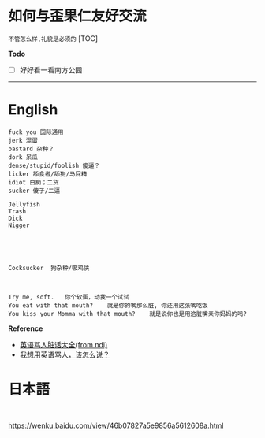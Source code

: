 # 如何与歪果仁友好交流
`不管怎么样,礼貌是必须的`
[TOC]


**Todo**
- [ ] 好好看一看南方公园

---

# English
```
fuck you 国际通用
jerk 混蛋
bastard 杂种？
dork 呆瓜
dense/stupid/foolish 傻逼？
licker 舔食者/舔狗/马屁精
idiot 白痴；二货
sucker 傻子/二逼

Jellyfish
Trash
Dick
Nigger





Cocksucker  狗杂种/吸鸡侠



Try me, soft.   你个软蛋，动我一个试试
You eat with that mouth?    就是你的嘴那么脏, 你还用这张嘴吃饭
You kiss your Momma with that mouth?    就是说你也是用这脏嘴亲你妈妈的吗?

```

**Reference**
- [英语骂人脏话大全(from ndi)](https://www.douban.com/note/192418840/)
- [我想用英语骂人，该怎么说？](https://zhuanlan.zhihu.com/p/24616338)



# 日本語
```


```
https://wenku.baidu.com/view/46b07827a5e9856a5612608a.html


